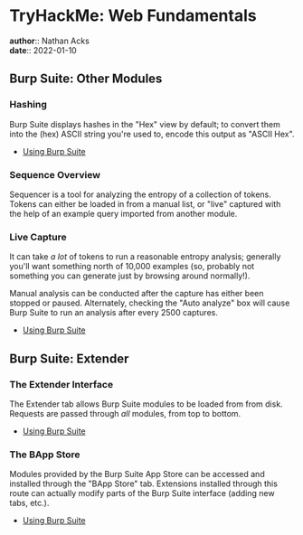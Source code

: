 # TryHackMe: Web Fundamentals

**author**:: Nathan Acks  
**date**:: 2022-01-10

## Burp Suite: Other Modules

### Hashing

Burp Suite displays hashes in the "Hex" view by default; to convert them into the (hex) ASCII string you're used to, encode this output as "ASCII Hex".

* [Using Burp Suite](../notes/burp-suite.md)

### Sequence Overview

Sequencer is a tool for analyzing the entropy of a collection of tokens. Tokens can either be loaded in from a manual list, or "live" captured with the help of an example query imported from another module.

### Live Capture

It can take *a lot* of tokens to run a reasonable entropy analysis; generally you'll want something north of 10,000 examples (so, probably not something you can generate just by browsing around normally!).

Manual analysis can be conducted after the capture has either been stopped or paused. Alternately, checking the "Auto analyze" box will cause Burp Suite to run an analysis after every 2500 captures.

* [Using Burp Suite](../notes/burp-suite.md)

## Burp Suite: Extender

### The Extender Interface

The Extender tab allows Burp Suite modules to be loaded from from disk. Requests are passed through *all* modules, from top to bottom.

* [Using Burp Suite](../notes/burp-suite.md)

### The BApp Store

Modules provided by the Burp Suite App Store can be accessed and installed through the "BApp Store" tab. Extensions installed through this route can actually modify parts of the Burp Suite interface (adding new tabs, etc.).

* [Using Burp Suite](../notes/burp-suite.md)
